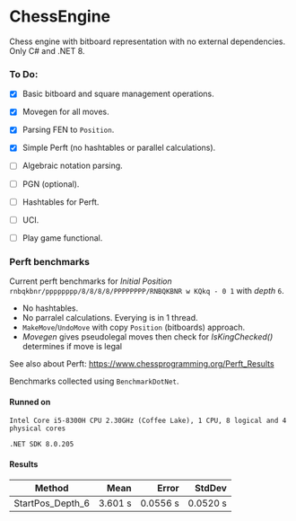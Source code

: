 # ChessEngine

Chess engine with bitboard representation with no external dependencies. Only C# and .NET 8.

### To Do:
- [X] Basic bitboard and square management operations.
- [X] Movegen for all moves.
- [X] Parsing FEN to `Position`.
- [X] Simple Perft (no hashtables or parallel calculations).
- [ ] Algebraic notation parsing.
- [ ] PGN (optional).
- [ ] Hashtables for Perft.
- [ ] UCI.
- [ ] Play game functional.


### Perft benchmarks
Current perft benchmarks for _Initial Position_ `rnbqkbnr/pppppppp/8/8/8/8/PPPPPPPP/RNBQKBNR w KQkq - 0 1` with _depth_ `6`.

- No hashtables.
- No parralel calculations. Everying is in 1 thread.
- `MakeMove`/`UndoMove` with copy `Position` (bitboards) approach.
- _Movegen_ gives pseudolegal moves then check for _IsKingChecked()_ determines if move is legal

See also about Perft: https://www.chessprogramming.org/Perft_Results

Benchmarks collected using `BenchmarkDotNet`.

#### Runned on
`Intel Core i5-8300H CPU 2.30GHz (Coffee Lake), 1 CPU, 8 logical and 4 physical cores`

`.NET SDK 8.0.205`

#### Results

| Method           | Mean    | Error    | StdDev   |
|----------------- |--------:|---------:|---------:|
| StartPos_Depth_6 | 3.601 s | 0.0556 s | 0.0520 s |

